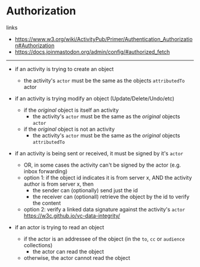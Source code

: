 # Authorization

links

- https://www.w3.org/wiki/ActivityPub/Primer/Authentication_Authorization#Authorization
- https://docs.joinmastodon.org/admin/config/#authorized_fetch

---

- if an activity is trying to create an object
  - the activity's `actor` must be the same as the objects `attributedTo` actor

- if an activity is trying modify an object (Update/Delete/Undo/etc)
  - if the _original_ object is itself an activity
    - the activity's `actor` must be the same as the _original_ objects `actor`
  - if the _original_ object is not an activity
    - the activity's `actor` must be the same as the _original_ objects `attributedTo`

- if an activity is being sent or received, it must be signed by it's `actor`
  - OR, in some cases the activity can't be signed by the actor (e.g. inbox forwarding)
  - option 1: if the object id indicates it is from server x, AND the activity author is from server x, then
    - the sender can (optionally) send just the id
    - the receiver can (optionall) retrieve the object by the id to verify the content
  - option 2: verify a linked data signature against the activity's `actor` https://w3c.github.io/vc-data-integrity/

- if an actor is trying to read an object
  - if the actor is an addressee of the object (in the `to`, `cc` or `audience` collections)
    - the actor can read the object
  - otherwise, the actor cannot read the object